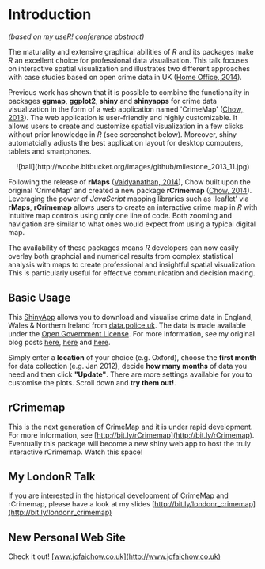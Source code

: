 Introduction
========================================================

*(based on my useR! conference abstract)*  

The maturality and extensive graphical abilities of *R* and its packages make *R* an excellent choice for professional data visualisation. This talk focuses on interactive spatial visualization and illustrates two different approaches with case studies based on open crime data in UK ([Home Office, 2014](http://data.police.uk)).

Previous work has shown that it is possible to combine the functionality in packages **ggmap**, **ggplot2**, **shiny** and **shinyapps** for crime data visualization in the form of a web application named 'CrimeMap' ([Chow, 2013](http://bit.ly/bib_crimemap)). The web application is user-friendly and highly customizable. It allows users to create and customize spatial visualization in a few clicks without prior knowledge in *R* (see screenshot below). Moreover, shiny automatcially adjusts the best application layout for desktop computers, tablets and smartphones.

<center>![ball](http://woobe.bitbucket.org/images/github/milestone_2013_11.jpg)</center>

Following the release of **rMaps** ([Vaidyanathan, 2014](https://github.com/ramnathv/rMaps)), Chow built upon the original 'CrimeMap' and created a new package **rCrimemap** ([Chow, 2014](http://bit.ly/rCrimemap)). Leveraging the power of *JavaScript* mapping libraries such as 'leaflet' via **rMaps**, **rCrimemap** allows users to create an interactive crime map in *R* with intuitive map controls using only one line of code. Both zooming and navigation are similar to what ones would expect from using a typical digital map.

The availability of these packages means *R* developers can now easily overlay both graphcial and numerical results from complex statistical analysis with maps to create professional and insightful spatial visualization. This is particularly useful for effective communication and decision making.

## Basic Usage

This <a href="http://shinyapps.io?kid=2B7XZ" target="_blank">ShinyApp</a> allows you to download and visualise crime data in England, Wales & Northern Ireland from <a href="http://data.police.uk" target="_blank">data.police.uk</a>. The data is made available under the <a href="http://www.nationalarchives.gov.uk/doc/open-government-licence/version/2/" target="_blank">Open Government License</a>. For more information, see my original blog posts <a href="http://bit.ly/bib_crimemap_blog1" target="_blank">here</a>, <a href="http://bit.ly/bib_crimemap_blog2" target="_blank">here</a> and <a href="http://bit.ly/bib_crimemap_blog3" target="_blank">here</a>.

Simply enter a <b>location</b> of your choice (e.g. Oxford), choose the <b>first month</b> for data collection (e.g. Jan 2012), decide <b>how many months</b> of data you need and then click <b>"Update"</b>. There are more settings available for you to customise the plots. Scroll down and <b>try them out!</b>.
  
## rCrimemap

This is the next generation of CrimeMap and it is under rapid development. For more information, see [http://bit.ly/rCrimemap](http://bit.ly/rCrimemap). Eventually this package will become a new shiny web app to host the truly interactive rCrimemap. Watch this space!  

## My LondonR Talk

If you are interested in the historical development of CrimeMap and rCrimemap, please have a look at my slides [http://bit.ly/londonr_crimemap](http://bit.ly/londonr_crimemap)

## New Personal Web Site

Check it out! [www.jofaichow.co.uk](http://www.jofaichow.co.uk)
  